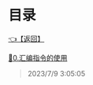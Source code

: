 # 目录  


[👈【返回】](/--目录--/游戏和渲染引擎架构/--目录--游戏和渲染引擎架构)  


[📜0.汇编指令的使用](/游戏和渲染引擎架构/其他/0.汇编指令的使用)  







> 2023/7/9 3:05:05
